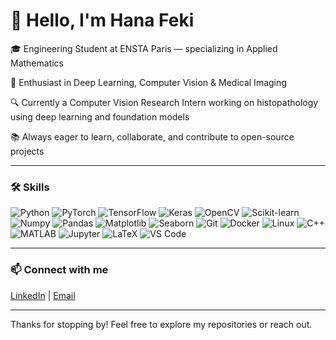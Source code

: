 # 👋 Hello, I'm Hana Feki

🎓 Engineering Student at ENSTA Paris — specializing in Applied Mathematics 

🤖 Enthusiast in Deep Learning, Computer Vision & Medical Imaging  

🔍 Currently a Computer Vision Research Intern working on histopathology using deep learning and foundation models  

📚 Always eager to learn, collaborate, and contribute to open-source projects

---

### 🛠 Skills

![Python](https://img.shields.io/badge/-Python-3776AB?style=flat&logo=python&logoColor=white) ![PyTorch](https://img.shields.io/badge/-PyTorch-EA4335?style=flat&logo=PyTorch&logoColor=white) ![TensorFlow](https://img.shields.io/badge/-TensorFlow-FF6F00?style=flat&logo=TensorFlow&logoColor=white) ![Keras](https://img.shields.io/badge/-Keras-D00000?style=flat&logo=Keras&logoColor=white) ![OpenCV](https://img.shields.io/badge/-OpenCV-5C3EE8?style=flat&logo=opencv&logoColor=white) ![Scikit-learn](https://img.shields.io/badge/-Scikit--learn-F7931E?style=flat&logo=scikit-learn&logoColor=white) ![Numpy](https://img.shields.io/badge/-NumPy-013243?style=flat&logo=numpy&logoColor=white) ![Pandas](https://img.shields.io/badge/-Pandas-150458?style=flat&logo=pandas&logoColor=white) ![Matplotlib](https://img.shields.io/badge/-Matplotlib-11557C?style=flat&logo=matplotlib&logoColor=white) ![Seaborn](https://img.shields.io/badge/-Seaborn-1A2F3E?style=flat&logo=seaborn&logoColor=white) ![Git](https://img.shields.io/badge/-Git-F05032?style=flat&logo=git&logoColor=white) ![Docker](https://img.shields.io/badge/-Docker-2496ED?style=flat&logo=docker&logoColor=white) ![Linux](https://img.shields.io/badge/-Linux-FCC624?style=flat&logo=linux&logoColor=black) ![C++](https://img.shields.io/badge/-C++-00599C?style=flat&logo=c%2B%2B&logoColor=white) ![MATLAB](https://img.shields.io/badge/-MATLAB-0076A8?style=flat&logo=matlab&logoColor=white) ![Jupyter](https://img.shields.io/badge/-Jupyter-F37626?style=flat&logo=jupyter&logoColor=white) ![LaTeX](https://img.shields.io/badge/-LaTeX-008080?style=flat&logo=latex&logoColor=white) ![VS Code](https://img.shields.io/badge/-VSCode-007ACC?style=flat&logo=visual-studio-code&logoColor=white)

---

### 📫 Connect with me

[LinkedIn](https://www.linkedin.com/in/hana-feki/) | [Email](mailto:hana.feki@ensta.fr)

---

Thanks for stopping by! Feel free to explore my repositories or reach out.

